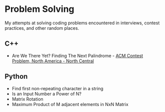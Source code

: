 Problem Solving
===============

My attempts at solving coding problems encountered in interviews, contest practices, and other random places.

C++
---
- Are We There Yet? Finding The Next Palindrome - [ACM Contest Problem, North America - North Central](https://icpcarchive.ecs.baylor.edu/external/59/5952.pdf)

Python
------
- Find first non-repeating character in a string
- Is an Input Number a Power of N?
- Matrix Rotation
- Maximum Product of M adjacent elements in NxN Matrix
